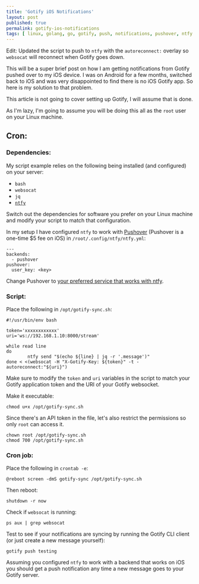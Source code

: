 ```yaml
---
title: 'Gotify iOS Notifications'
layout: post
published: true
permalink: gotify-ios-notifications
tags: [ linux, golang, go, gotify, push, notifications, pushover, ntfy ]
---
```


Edit: Updated the script to push to `ntfy` with the `autoreconnect:` overlay so `websocat` will reconnect when Gotify goes down.

This will be a super brief post on how I am getting notifications from Gotify pushed over to my iOS device. I was on Android for a few months, switched back to iOS and was very disappointed to find there is no iOS Gotify app. So here is my solution to that problem.

This article is not going to cover setting up Gotify, I will assume that is done.

As I'm lazy, I'm going to assume you will be doing this all as the `root` user on your Linux machine.

## Cron:

### Dependencies:

My script example relies on the following being installed (and configured) on your server:
- `bash`
- `websocat`
- `jq`
- [`ntfy`](https://github.com/dschep/ntfy)

Switch out the dependencies for software you prefer on your Linux machine and modify your script to match that configuration.

In my setup I have configured `ntfy` to work with [Pushover](https://pushover.net) (Pushover is a one-time $5 fee on iOS) in `/root/.config/ntfy/ntfy.yml`:

```
---
backends:
  - pushover
pushover:
  user_key: <key>
```

Change Pushover to [your preferred service that works with ntfy](https://github.com/dschep/ntfy#backends).

### Script:

Place the following in `/opt/gotify-sync.sh`:

```
#!/usr/bin/env bash

token='xxxxxxxxxxxx'
uri='ws://192.168.1.10:8000/stream'

while read line
do
        ntfy send "$(echo ${line} | jq -r '.message')"
done < <(websocat -H "X-Gotify-Key: ${token}" -t - autoreconnect:"${uri}")
```

Make sure to modify the `token` and `uri` variables in the script to match your Gotify application token and the URI of your Gotify websocket.

Make it executable:

```
chmod u+x /opt/gotify-sync.sh
```

Since there's an API token in the file, let's also restrict the permissions so only `root` can access it.

```
chown root /opt/gotify-sync.sh
chmod 700 /opt/gotify-sync.sh
```

### Cron job:

Place the following in `crontab -e`:

```
@reboot screen -dmS gotify-sync /opt/gotify-sync.sh
```

Then reboot:

```
shutdown -r now
```

Check if `websocat` is running:

```
ps aux | grep websocat
```

Test to see if your notifications are syncing by running the Gotify CLI client (or just create a new message yourself):

```
gotify push testing
```

Assuming you configured `ntfy` to work with a backend that works on iOS you should get a push notification any time a new message goes to your Gotify server.
